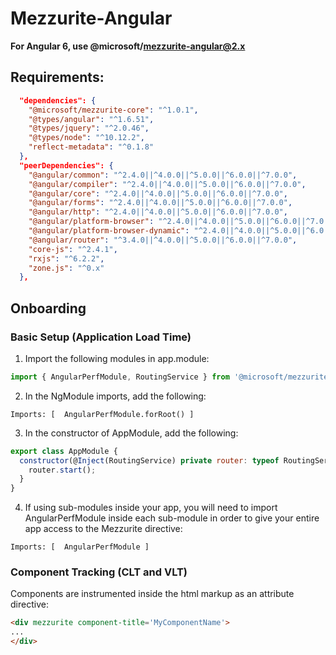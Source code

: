 # Mezzurite-Angular
**For Angular 6, use @microsoft/mezzurite-angular@2.x**
## Requirements:
```json
  "dependencies": {
    "@microsoft/mezzurite-core": "^1.0.1",
    "@types/angular": "^1.6.51",
    "@types/jquery": "^2.0.46",
    "@types/node": "^10.12.2",
    "reflect-metadata": "^0.1.8"
  },
  "peerDependencies": {
    "@angular/common": "^2.4.0||^4.0.0||^5.0.0||^6.0.0||^7.0.0",
    "@angular/compiler": "^2.4.0||^4.0.0||^5.0.0||^6.0.0||^7.0.0",
    "@angular/core": "^2.4.0||^4.0.0||^5.0.0||^6.0.0||^7.0.0",
    "@angular/forms": "^2.4.0||^4.0.0||^5.0.0||^6.0.0||^7.0.0",
    "@angular/http": "^2.4.0||^4.0.0||^5.0.0||^6.0.0||^7.0.0",
    "@angular/platform-browser": "^2.4.0||^4.0.0||^5.0.0||^6.0.0||^7.0.0",
    "@angular/platform-browser-dynamic": "^2.4.0||^4.0.0||^5.0.0||^6.0.0||^7.0.0",
    "@angular/router": "^3.4.0||^4.0.0||^5.0.0||^6.0.0||^7.0.0",
    "core-js": "^2.4.1",
    "rxjs": "^6.2.2",
    "zone.js": "^0.x"
  },
```

## Onboarding
### Basic Setup (Application Load Time)
1. Import the following modules in app.module:
```javascript
import { AngularPerfModule, RoutingService } from '@microsoft/mezzurite-angular';
```
2. In the NgModule imports, add the following:
```
Imports: [  AngularPerfModule.forRoot() ]
```
3. In the constructor of AppModule, add the following:
```javascript
export class AppModule {
  constructor(@Inject(RoutingService) private router: typeof RoutingService) {
    router.start();
  }
}
```
4. If using sub-modules inside your app, you will need to import AngularPerfModule inside each sub-module in order to give your entire app access to the Mezzurite directive:
```
Imports: [  AngularPerfModule ]
```
### Component Tracking (CLT and VLT)
Components are instrumented inside the html markup as an attribute directive:
```html
<div mezzurite component-title='MyComponentName'>
...
</div>
```
